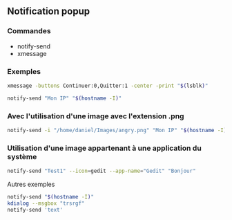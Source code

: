 ## Notification popup

### Commandes
- notify-send
- xmessage

### Exemples
```Bash
xmessage -buttons Continuer:0,Quitter:1 -center -print "$(lsblk)"
```

```Bash
notify-send "Mon IP" "$(hostname -I)"
```

### Avec l'utilisation d'une image avec l'extension .png
```Bash
notify-send -i "/home/daniel/Images/angry.png" "Mon IP" "$(hostname -I)"
```

### Utilisation d'une image appartenant à une application du système
```Bash
notify-send "Test1" --icon=gedit --app-name="Gedit" "Bonjour"
```

Autres exemples
```Bash
notify-send "$(hostname -I)"
kdialog --msgbox "trsrgf"
notify-send 'text'
```
